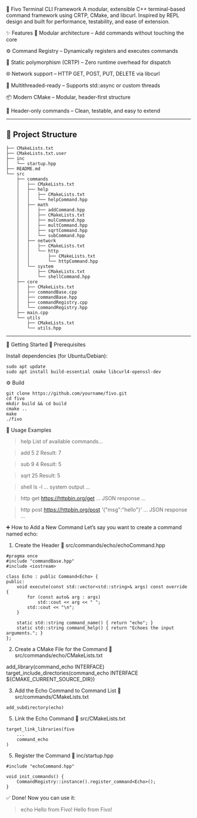 🧠 Fivo Terminal CLI Framework
A modular, extensible C++ terminal-based command framework using CRTP, CMake, and libcurl. Inspired by REPL design and built for performance, testability, and ease of extension.

✨ Features
🔌 Modular architecture – Add commands without touching the core

⚙️ Command Registry – Dynamically registers and executes commands

🚀 Static polymorphism (CRTP) – Zero runtime overhead for dispatch

🌐 Network support – HTTP GET, POST, PUT, DELETE via libcurl

🧵 Multithreaded-ready – Supports std::async or custom threads

📦 Modern CMake – Modular, header-first structure

🧪 Header-only commands – Clean, testable, and easy to extend

---
## 📁 Project Structure
```
├── CMakeLists.txt
├── CMakeLists.txt.user
├── inc
│   └── startup.hpp
├── README.md
└── src
    ├── commands
    │   ├── CMakeLists.txt
    │   ├── help
    │   │   ├── CMakeLists.txt
    │   │   └── helpCommand.hpp
    │   ├── math
    │   │   ├── addCommand.hpp
    │   │   ├── CMakeLists.txt
    │   │   ├── mulCommand.hpp
    │   │   ├── multCommand.hpp
    │   │   ├── sqrtCommand.hpp
    │   │   └── subCommand.hpp
    │   ├── network
    │   │   ├── CMakeLists.txt
    │   │   └── http
    │   │       ├── CMakeLists.txt
    │   │       └── httpCommand.hpp
    │   └── system
    │       ├── CMakeLists.txt
    │       └── shellCommand.hpp
    ├── core
    │   ├── CMakeLists.txt
    │   ├── commandBase.cpp
    │   ├── commandBase.hpp
    │   ├── commandRegistry.cpp
    │   └── commandRegistry.hpp
    ├── main.cpp
    └── utils
        ├── CMakeLists.txt
        └── utils.hpp
```
---

🏁 Getting Started
🔧 Prerequisites

Install dependencies (for Ubuntu/Debian):
```
sudo apt update
sudo apt install build-essential cmake libcurl4-openssl-dev
```

⚙️ Build
```
git clone https://github.com/yourname/fivo.git
cd fivo
mkdir build && cd build
cmake ..
make
./fivo
```

🧪 Usage Examples
> help
List of available commands...

> add 5 2
Result: 7

> sub 9 4
Result: 5

> sqrt 25
Result: 5

> shell ls -l
... system output ...

> http get https://httpbin.org/get
... JSON response ...

> http post https://httpbin.org/post '{"msg":"hello"}'
... JSON response ...

➕ How to Add a New Command
Let’s say you want to create a command named echo:

1. Create the Header
📄 src/commands/echo/echoCommand.hpp
```
#pragma once
#include "commandBase.hpp"
#include <iostream>

class Echo : public Command<Echo> {
public:
    void execute(const std::vector<std::string>& args) const override {
        for (const auto& arg : args)
            std::cout << arg << " ";
        std::cout << "\n";
    }

    static std::string command_name() { return "echo"; }
    static std::string command_help() { return "Echoes the input arguments."; }
};
```

2. Create a CMake File for the Command
📄 src/commands/echo/CMakeLists.txt

add_library(command_echo INTERFACE)
target_include_directories(command_echo INTERFACE ${CMAKE_CURRENT_SOURCE_DIR})


3. Add the Echo Command to Command List
📄 src/commands/CMakeLists.txt
```
add_subdirectory(echo)
```


5. Link the Echo Command
📄 src/CMakeLists.txt

```
target_link_libraries(fivo
    ...
    command_echo
)
```


5. Register the Command
📄 inc/startup.hpp

```
#include "echoCommand.hpp"

void init_commands() {
    CommandRegistry::instance().register_command<Echo>();
}
```


✅ Done!
Now you can use it:

> echo Hello from Fivo!
Hello from Fivo!
